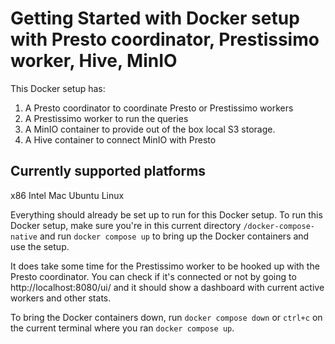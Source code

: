 # Getting Started with Docker setup with Presto coordinator, Prestissimo worker, Hive, MinIO

This Docker setup has:
1. A Presto coordinator to coordinate Presto or Prestissimo workers
2. A Prestissimo worker to run the queries
1. A MinIO container to provide out of the box local S3 storage. 
2. A Hive container to connect MinIO with Presto

## Currently supported platforms
x86 Intel Mac
Ubuntu Linux

Everything should already be set up to run for this Docker setup. To run this Docker setup, make sure you're in this current directory `/docker-compose-native` and run `docker compose up` to bring up the Docker containers and use the setup. 

It does take some time for the Prestissimo worker to be hooked up with the Presto coordinator. You can check if it's connected or not by going to http://localhost:8080/ui/ and it should show a dashboard with current active workers and other stats.

To bring the Docker containers down, run `docker compose down` or `ctrl+c` on the current terminal where you ran `docker compose up`.